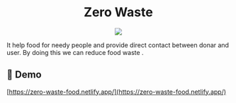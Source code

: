 <h1 align="center" id="title">Zero Waste</h1>

<p align="center"><img src="https://www.google.com/url?sa=i&url=https%3A%2F%2Fwww.colorado.edu%2Fecenter%2F2022%2F02%2F16%2Freducing-food-waste-kitchen&psig=AOvVaw1pPbxBLUiRsj79_fFzmQzD&ust=1692276459632000&source=images&cd=vfe&opi=89978449&ved=0CBAQjRxqFwoTCNCs3KGb4YADFQAAAAAdAAAAABAD"></p>

<p id="description">It help food for needy people and provide direct contact between donar and user. By doing this we can reduce food waste .</p>

<h2>🚀 Demo</h2>

[https://zero-waste-food.netlify.app/](https://zero-waste-food.netlify.app/)

